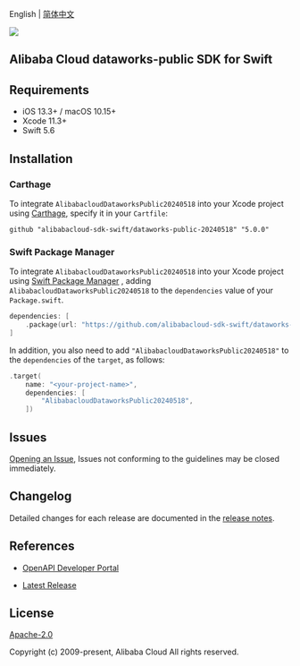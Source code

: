 English | [简体中文](README-CN.md)

![](https://aliyunsdk-pages.alicdn.com/icons/AlibabaCloud.svg)

## Alibaba Cloud dataworks-public SDK for Swift

## Requirements

- iOS 13.3+ / macOS 10.15+
- Xcode 11.3+
- Swift 5.6

## Installation

### Carthage

To integrate `AlibabacloudDataworksPublic20240518` into your Xcode project using [Carthage](https://github.com/Carthage/Carthage), specify it in your `Cartfile`:

```ogdl
github "alibabacloud-sdk-swift/dataworks-public-20240518" "5.0.0"
```

### Swift Package Manager

To integrate `AlibabacloudDataworksPublic20240518` into your Xcode project using [Swift Package Manager](https://swift.org/package-manager/) , adding `AlibabacloudDataworksPublic20240518` to the `dependencies` value of your `Package.swift`.

```swift
dependencies: [
    .package(url: "https://github.com/alibabacloud-sdk-swift/dataworks-public-20240518.git", from: "5.0.0")
]
```

In addition, you also need to add `"AlibabacloudDataworksPublic20240518"` to the `dependencies` of the `target`, as follows:

```swift
.target(
    name: "<your-project-name>",
    dependencies: [
        "AlibabacloudDataworksPublic20240518",
    ])
```

## Issues

[Opening an Issue](https://github.com/alibabacloud-sdk-swift/dataworks-public-20240518/issues/new), Issues not conforming to the guidelines may be closed immediately.

## Changelog

Detailed changes for each release are documented in the [release notes](./ChangeLog.txt).

## References

* [OpenAPI Developer Portal](https://next.api.alibabacloud.com/home)
- [Latest Release](https://github.com/alibabacloud-sdk-swift/dataworks-public-20240518)

## License

[Apache-2.0](http://www.apache.org/licenses/LICENSE-2.0)

Copyright (c) 2009-present, Alibaba Cloud All rights reserved.

